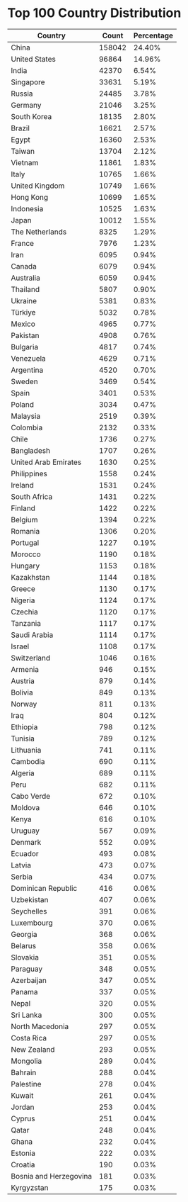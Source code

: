 # Top 100 Country Distribution
| Country | Count | Percentage |
|----|----|----|
| China | 158042 | 24.40% |
| United States | 96864 | 14.96% |
| India | 42370 | 6.54% |
| Singapore | 33631 | 5.19% |
| Russia | 24485 | 3.78% |
| Germany | 21046 | 3.25% |
| South Korea | 18135 | 2.80% |
| Brazil | 16621 | 2.57% |
| Egypt | 16360 | 2.53% |
| Taiwan | 13704 | 2.12% |
| Vietnam | 11861 | 1.83% |
| Italy | 10765 | 1.66% |
| United Kingdom | 10749 | 1.66% |
| Hong Kong | 10699 | 1.65% |
| Indonesia | 10525 | 1.63% |
| Japan | 10012 | 1.55% |
| The Netherlands | 8325 | 1.29% |
| France | 7976 | 1.23% |
| Iran | 6095 | 0.94% |
| Canada | 6079 | 0.94% |
| Australia | 6059 | 0.94% |
| Thailand | 5807 | 0.90% |
| Ukraine | 5381 | 0.83% |
| Türkiye | 5032 | 0.78% |
| Mexico | 4965 | 0.77% |
| Pakistan | 4908 | 0.76% |
| Bulgaria | 4817 | 0.74% |
| Venezuela | 4629 | 0.71% |
| Argentina | 4520 | 0.70% |
| Sweden | 3469 | 0.54% |
| Spain | 3401 | 0.53% |
| Poland | 3034 | 0.47% |
| Malaysia | 2519 | 0.39% |
| Colombia | 2132 | 0.33% |
| Chile | 1736 | 0.27% |
| Bangladesh | 1707 | 0.26% |
| United Arab Emirates | 1630 | 0.25% |
| Philippines | 1558 | 0.24% |
| Ireland | 1531 | 0.24% |
| South Africa | 1431 | 0.22% |
| Finland | 1422 | 0.22% |
| Belgium | 1394 | 0.22% |
| Romania | 1306 | 0.20% |
| Portugal | 1227 | 0.19% |
| Morocco | 1190 | 0.18% |
| Hungary | 1153 | 0.18% |
| Kazakhstan | 1144 | 0.18% |
| Greece | 1130 | 0.17% |
| Nigeria | 1124 | 0.17% |
| Czechia | 1120 | 0.17% |
| Tanzania | 1117 | 0.17% |
| Saudi Arabia | 1114 | 0.17% |
| Israel | 1108 | 0.17% |
| Switzerland | 1046 | 0.16% |
| Armenia | 946 | 0.15% |
| Austria | 879 | 0.14% |
| Bolivia | 849 | 0.13% |
| Norway | 811 | 0.13% |
| Iraq | 804 | 0.12% |
| Ethiopia | 798 | 0.12% |
| Tunisia | 789 | 0.12% |
| Lithuania | 741 | 0.11% |
| Cambodia | 690 | 0.11% |
| Algeria | 689 | 0.11% |
| Peru | 682 | 0.11% |
| Cabo Verde | 672 | 0.10% |
| Moldova | 646 | 0.10% |
| Kenya | 616 | 0.10% |
| Uruguay | 567 | 0.09% |
| Denmark | 552 | 0.09% |
| Ecuador | 493 | 0.08% |
| Latvia | 473 | 0.07% |
| Serbia | 434 | 0.07% |
| Dominican Republic | 416 | 0.06% |
| Uzbekistan | 407 | 0.06% |
| Seychelles | 391 | 0.06% |
| Luxembourg | 370 | 0.06% |
| Georgia | 368 | 0.06% |
| Belarus | 358 | 0.06% |
| Slovakia | 351 | 0.05% |
| Paraguay | 348 | 0.05% |
| Azerbaijan | 347 | 0.05% |
| Panama | 337 | 0.05% |
| Nepal | 320 | 0.05% |
| Sri Lanka | 300 | 0.05% |
| North Macedonia | 297 | 0.05% |
| Costa Rica | 297 | 0.05% |
| New Zealand | 293 | 0.05% |
| Mongolia | 289 | 0.04% |
| Bahrain | 288 | 0.04% |
| Palestine | 278 | 0.04% |
| Kuwait | 261 | 0.04% |
| Jordan | 253 | 0.04% |
| Cyprus | 251 | 0.04% |
| Qatar | 248 | 0.04% |
| Ghana | 232 | 0.04% |
| Estonia | 222 | 0.03% |
| Croatia | 190 | 0.03% |
| Bosnia and Herzegovina | 181 | 0.03% |
| Kyrgyzstan | 175 | 0.03% |
